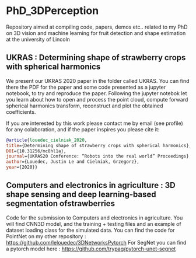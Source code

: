 # PhD_3DPerception
Repository aimed at compiling code, papers, demos etc.. related to my PhD on 3D vision and machine learning for fruit detection and shape estimation at the university of Lincoln

## UKRAS : Determining shape of strawberry crops with spherical harmonics

We present our UKRAS 2020 paper in the folder called UKRAS. You can find there the PDF for the paper and some code presented as a jupyter notebook, to try and reproduce the paper. Following the jupyter notebok let you learn about how to open and process the point cloud, compute forward spherical harmonics transform, reconstruct and plot the obtained coefficients.

If you are interested by this work please contact me by email (see profile) for any colaboration, and if the paper inspires you please cite it:
```bib
@article{louedec_cielniak_2020, 
title={Determining shape of strawberry crops with spherical harmonics}, 
DOI={10.31256/mc8hl1a}, 
journal={UKRAS20 Conference: “Robots into the real world” Proceedings}, 
author={Louedec, Justin Le and Cielniak, Grzegorz}, 
year={2020}}
```

## Computers and electronics in agriculture : 3D shape sensing and deep learning-based segmentation ofstrawberries

Code for the submission to Computers and electronics in agriculture. You will find CNN3D model, and the training + testing files and an example of dataset loading class for the simulated data. 
You can find the code for PointNet on my other repository : https://github.com/lelouedec/3DNetworksPytorch
For SegNet you can find a pytorch model here : https://github.com/trypag/pytorch-unet-segnet



